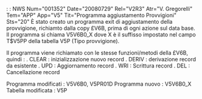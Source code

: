  :  : NWS Num="001352" Date="20080729" Rel="V2R3" Atr="V. Gregorelli" Tem="APP" App="V5" Tit="Programma aggiustamento Provvigioni" Sts="20"
È stato creato un programma exit di aggiustamento della provvigione, richiamto dalla copy £V6B, prima di ogni azione sul data base.
Il programma si chiama V5V6B0_X dove X è il suffisso impostato nel campo T$V5PP della tabella V5P (Tipo provvigione).

Il programma viene richiamato con le stesse funzioni/metodi della £V6B, quindi : 
. CLEAR :  inizializzazione nuovo record
. DERIV :  derivazione record da esistente
. UPD :  Aggiornamento record
. WRI :  Scrittura record
. DEL :  Cancellazione record

Programma modificati :  V5V6B0, V5PR01D
Programma nuovo :  V5V6B0_X
Tabella modificata :  V5P
